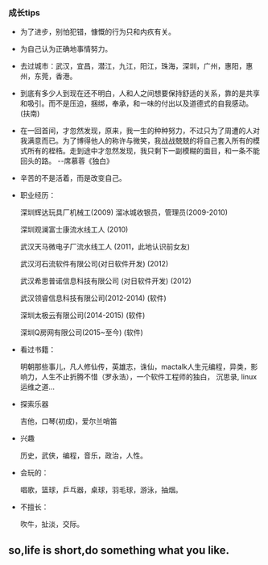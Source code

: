 ### 成长tips

- 为了进步，别怕犯错，慷慨的行为只和内疚有关。

- 为自己认为正确地事情努力。

- 去过城市：武汉，宜昌，潜江，九江，阳江，珠海，深圳，广州，惠阳，惠州，东莞，香港。

- 到底有多少人到现在还不明白，人和人之间想要保持舒适的关系，靠的是共享和吸引。而不是压迫，捆绑，奉承，和一味的付出以及道德式的自我感动。(扶南)

- 在一回首间，才忽然发现，原来，我一生的种种努力，不过只为了周遭的人对我满意而已。为了博得他人的称许与微笑，我战战兢兢的将自己套入所有的模式所有的桎梏。走到途中才忽然发现，我只剩下一副模糊的面目，和一条不能回头的路。 --席慕蓉《独白》

- 辛苦的不是活着，而是改变自己。

- 职业经历：
  
  深圳辉达玩具厂机械工(2009) 溜冰城收银员，管理员(2009-2010)
  
  深圳观澜富士康流水线工人 (2010)
  
  武汉天马微电子厂流水线工人 (2011，此地认识前女友)
  
  武汉河石流软件有限公司(对日软件开发) (2012)
  
  武汉希思普诺信息科技有限公司 (对日软件开发) (2012)
  
  武汉领睿信息科技有限公司(2012-2014) (软件)
  
  深圳太极云有限公司(2014-2015) (软件)
  
  深圳Q房网有限公司(2015~至今) (软件)
  
- 看过书籍：
 
  明朝那些事儿，凡人修仙传，英雄志，诛仙，mactalk人生元编程，异类，影响力，人生不止折腾不惜（罗永浩），一个软件工程师的独白， 沉思录, linux运维之道...
   
- 探索乐器
 
  吉他，口琴(初成)，爱尔兰哨笛 
   
- 兴趣
 
  历史，武侠，编程，音乐，政治，人性。   
   
- 会玩的：
 	
  唱歌，篮球，乒乓器，桌球，羽毛球，游泳，抽烟。	   
   
- 不擅长：

  吹牛，扯淡，交际。
  
## so,life is short,do something what you like.  
  
  
   
  